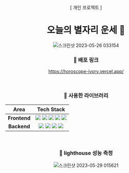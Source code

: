 
<div align =center>
  
[ 개인 프로젝트 ]  
# 오늘의 별자리 운세 💫
  ![스크린샷 2023-05-26 033154](https://github.com/myungju030/horoscope/assets/96197310/04946846-b48e-43e2-87a4-c1568ab2cb0b)


### 📌 배포 링크

https://horoscope-ivory.vercel.app/



<br/>

### 📌 사용한 라이브러리

|     Area     |                                                                                                                                                                                                                                                                                                                                                                                                                                           Tech Stack                                                                                                                                                                                                                                                                                                                                                                                                                                            |
| :----------: | :---------------------------------------------------------------------------------------------------------------------------------------------------------------------------------------------------------------------------------------------------------------------------------------------------------------------------------------------------------------------------------------------------------------------------------------------------------------------------------------------------------------------------------------------------------------------------------------------------------------------------------------------------------------------------------------------------------------------------------------------------------------------------------------------------------------------------------------------------------------------------------------------: |
| **Frontend** | <img src="https://img.shields.io/badge/HTML-E34F26?style=for-the-badge&logo=HTML5&logoColor=white"> <img src="https://img.shields.io/badge/CSS-1572B6?style=for-the-badge&logo=CSS3&logoColor=white"> <img src="https://img.shields.io/badge/JavaScript-F7DF1E?style=for-the-badge&logo=JavaScript&logoColor=white">  <img src="https://img.shields.io/badge/Next.js-000000?style=for-the-badge&logo=Next.js&logoColor=white"> <img src="https://img.shields.io/badge/Axios-5A29E4?style=for-the-badge&logo=Axios&logoColor=white">
| **Backend** |  <img src="https://img.shields.io/badge/Node.js-339933?style=for-the-badge&logo=Node.js&logoColor=white"> <img src="https://img.shields.io/badge/Express-000000?style=for-the-badge&logo=Express&logoColor=white"> <img src="https://img.shields.io/badge/Nodemon-76D04B?style=for-the-badge&logo=Nodemon&logoColor=white">  <img src="https://img.shields.io/badge/Axios-5A29E4?style=for-the-badge&logo=Axios&logoColor=white">


<br/>

### 📌 lighthouse 성능 측정
  
  ![스크린샷 2023-05-29 015621](https://github.com/myungju030/horoscope/assets/96197310/a224324a-2397-49d9-afae-d087ab64ab7a)

  
  </div>
